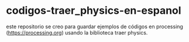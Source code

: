 # codigos-traer_physics-en-espanol
este repositorio se creo para guardar ejemplos de códigos en processing (https://processing.org) usando la biblioteca traer physics.
